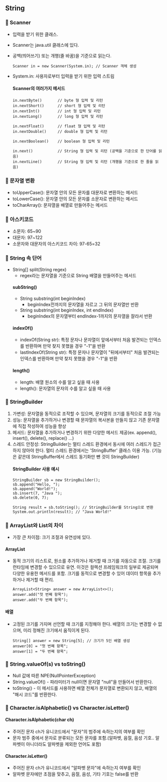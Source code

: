 ## String

### 📌 Scanner
- 입력을 받기 위한 클래스.
- Scanner는 java.util 클래스에 있다.
- 공백(띄어쓰기) 또는 개행(줄 바꿈)을 기준으로 읽는다.
    ```
    Scanner in = new Scanner(System.in); // Scanner 객체 생성
    ```
- System.in: 사용자로부터 입력을 받기 위한 입력 스트림

    #### Scanner의 여러가지 메서드
    ```
    in.nextByte()		// byte 형 입력 및 리턴
    in.nextShort()		// short 형 입력 및 리턴
    in.nextInt()		// int 형 입력 및 리턴
    in.nextLong()		// long 형 입력 및 리턴
    
    in.nextFloat()		// float 형 입력 및 리턴
    in.nextDouble()		// double 형 입력 및 리턴
    
    in.nextBoolean()	// boolean 형 입력 및 리턴
    
    in.next()			// String 형 입력 및 리턴	(공백을 기준으로 한 단어를 읽음)
    in.nextLine()		// String 형 입력 및 리턴 (개행을 기준으로 한 줄을 읽음)
    ```

### 📌 문자열 변환
- toUpperCase(): 문자열 안의 모든 문자를 대문자로 변환하는 메서드
- toLowerCase(): 문자열 안의 모든 문자를 소문자로 변환하는 메서드 
- toCharArray(): 문자열을 배열로 만들어주는 메서드

### 📌 아스키코드
- 소문자: 65~90
- 대문자: 97~122
- 소문자와 대문자의 아스키코드 차이: 97-65=32

### 📌 String 속 단어
- String[] split(String regex)
    - regex라는 문자열을 기준으로 String 배열을 만들어주는 메서드
    #### subString()
    - String substring(int beginIndex)
        - beginIndex전까지의 문자열을 자르고 그 뒤의 문자열만 반환
    - String substring(int beginIndex, int endIndex)        
        - beginIndex의 문자열부터 endIndex-1까지의 문자열을 잘라서 반환
    #### indexOf()
    - indexOf(String str): 특정 문자나 문자열이 앞에서부터 처음 발견되는 인덱스를 반환하며
    만약 찾지 못했을 경우 "-1"을 반환
    - lastIndexOf(String str): 특정 문자나 문자열이 "뒤에서부터" 처음 발견되는 인덱스를 반환하며
    만약 찾지 못했을 경우 "-1"을 반환
    #### length()
    - length: 배열 원소의 수를 알고 싶을 때 사용
    - length(): 문자열의 문자의 수를 알고 싶을 때 사용

### 📌 StringBuilder
1. 가변성: 문자열을 동적으로 조작할 수 있으며, 문자열의 크기를 동적으로 조절 가능
2. 성능: 문자열을 추가하거나 변경할 때 문자열의 복사본을 만들지 않고 기존 문자열에 직접 작성하여 성능을 향상
3. 메서드: 문자열을 추가하거나 변경하기 위한 다양한 메서드 제공(ex. append(), insert(), delete(), replace() ...)
4. 스레드 안정성: StringBuilder는 멀티 스레드 환경에서 동시에 여러 스레드가 접근하지 않아야 한다. 멀티 스레드 환경에서는 'StringBuffer' 클래스 이용 가능. (기능은 같은데 StringBuffer에서 스레드 동기화만 뺸 것이 StringBuilder)   
    #### StringBuilder 사용 예시
    ```    
    StringBuilder sb = new StringBuilder();
    sb.append("Hello, ");
    sb.append("World!");
    sb.insert(7, "Java ");
    sb.delete(0, 7);

    String result = sb.toString(); // StringBuilder를 String으로 변환
    System.out.println(result); // "Java World!"
    ```
### 📌 ArrayList와 List의 차이
- 가장 큰 차이점: 크기 조절과 유연성에 있다.
#### ArrayList<Type>
- 동적 크기의 리스트로, 원소를 추가하거나 제거할 때 크기를 자동으로 조절. 크기를 런타임에 변경할 수 있으므로 유연. 이것은 컬렉션 프레임워크의 일부로 제공되며 다양한 유용한 메서드를 포함. 크기를 동적으로 변경할 수 있어 데이터 항목을 추가하거나 제거할 때 편리.
    ```
    ArrayList<String> answer = new ArrayList<>();
    answer.add("첫 번째 항목");
    answer.add("두 번째 항목");
    ```

#### 배열
- 고정된 크기를 가지며 선언할 때 크기를 지정해야 한다. 배열의 크기는 변경할 수 없으며, 미리 정해진 크기에서 움직이게 된다.
    ```
    String[] answer = new String[5]; // 크기가 5인 배열 생성
    answer[0] = "첫 번째 항목";
    answer[1] = "두 번째 항목";
    ```
### 📌 String.valueOf(s) vs toString()
- Null 값에 따른 NPE(NullPointerException)
- String.valueOf() - 파라미터가 null이면 문자열 "null"을 만들어서 반환한다.
- toString() - 이 메서드를 사용하면 배열 전체가 문자열로 변환되지 않고, 배열의 "해시 코드"를 반환한다. 

### 📌 Character.isAlphabetic() vs Character.isLetter()
#### Character.isAlphabetic(char ch)  
- 주어진 문자 ch가 유니코드에서 "문자"의 범주에 속하는지의 여부를 확인
- 문자 범주 중에서 문자로 분류되는 모든 문자를 포함.(알파벳, 음절, 음성 기호.. 알파벳이 아니더라도 알파벳을 제외한 언어도 포함)
#### Character.isLetter()  
- 주어진 문자 ch가 유니코드에서 "알파벳 문자"에 속하는지 여부를 확인
- 알파벳 문자에만 초점을 맞추고, 음절, 음성, 기타 기호는 false를 반환